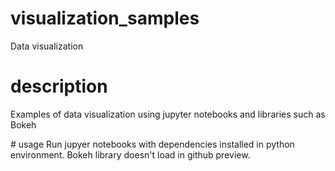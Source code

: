 # visualization_samples
Data visualization

# description
Examples of data visualization using jupyter notebooks and libraries such as Bokeh

# usage
Run jupyer notebooks with dependencies installed in python environment. Bokeh library doesn't load in github preview. 